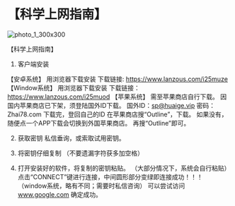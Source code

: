 # 【科学上网指南】


![photo_1_300x300]($resource/photo_1_300x300.jpg)


【科学上网指南】
1. 客户端安装

【安卓系统】
用浏览器下载安装
下载链接: https://www.lanzous.com/i25muze
【Window系统】
用浏览器下载安装
下载链接：https://www.lanzous.com/i25muod
【苹果系统】
需至苹果商店自行下载。
因国内苹果商店已下架，须登陆国外ID下载。
国外ID：sp@huaige.vip 密码：Zhai78.com
下载完，登回自己的ID
在苹果商店搜“Outline”，下载。
如果没有，随便点一个APP下载会切换到外国苹果商店。
再搜“Outline”即可。

2. 获取密钥
私信垂询，或索取试用密钥。

3. 将密钥仔细复制
（不要遗漏字符获多加空格）

4. 打开安装好的软件，将复制的密钥粘贴。
（大部分情况下，系统会自行粘贴）
点击“CONNECT”键进行连接，中间圆形部分变绿即连接成功！！！
（window系统，略有不同；需要时私信咨询）
可以尝试访问 www.google.com 确定成功。


